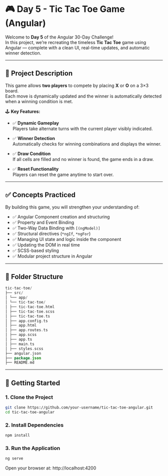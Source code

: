 # 🎮 Day 5 - Tic Tac Toe Game (Angular)

Welcome to **Day 5** of the Angular 30-Day Challenge!  
In this project, we’re recreating the timeless **Tic Tac Toe** game using Angular — complete with a clean UI, real-time updates, and automatic winner detection.

---

## 🧠 Project Description

This game allows **two players** to compete by placing **X** or **O** on a 3×3 board.  
Each move is dynamically updated and the winner is automatically detected when a winning condition is met.

🕹️ **Key Features:**

- ✅ **Dynamic Gameplay**  
  Players take alternate turns with the current player visibly indicated.

- ✅ **Winner Detection**  
  Automatically checks for winning combinations and displays the winner.

- ✅ **Draw Condition**  
  If all cells are filled and no winner is found, the game ends in a draw.

- ✅ **Reset Functionality**  
  Players can reset the game anytime to start over.

---

## ✅ Concepts Practiced

By building this game, you will strengthen your understanding of:

- ✅ Angular Component creation and structuring
- ✅ Property and Event Binding
- ✅ Two-Way Data Binding with `[(ngModel)]`
- ✅ Structural directives (`*ngIf`, `*ngFor`)
- ✅ Managing UI state and logic inside the component
- ✅ Updating the DOM in real time
- ✅ SCSS-based styling
- ✅ Modular project structure in Angular

---

## 📁 Folder Structure

```kotlin
tic-tac-toe/
├── src/
│ └── app/
│ └── tic-tac-toe/
│ ├── tic-tac-toe.html
│ ├── tic-tac-toe.scss
│ ├── tic-tac-toe.ts
│ ├── app.config.ts
│ ├── app.html
│ ├── app.routes.ts
│ ├── app.scss
│ ├── app.ts
│ ├── main.ts
│ ├── styles.scss
├── angular.json
├── package.json
├── README.md
```
---

## 🚀 Getting Started

### 1. Clone the Project

```bash
git clone https://github.com/your-username/tic-tac-toe-angular.git
cd tic-tac-toe-angular
```
### 2. Install Dependencies
```bash
npm install
```
### 3. Run the Application
```bash
ng serve
```
Open your browser at: http://localhost:4200